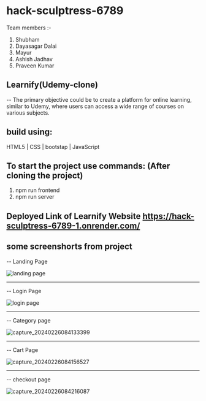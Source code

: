 # hack-sculptress-6789

Team members :-

1. Shubham
2. Dayasagar Dalai
3. Mayur
4. Ashish Jadhav
5. Praveen Kumar

## Learnify(Udemy-clone)
 -- The primary objective could be to create a platform for online learning, similar to Udemy, where users can access a wide range of courses on various subjects.

## build using:
HTML5 |
CSS | bootstap | 
JavaScript 

## To start the project use commands: (After cloning the project)
1. npm run frontend
2. npm run server

## Deployed Link of Learnify Website    https://hack-sculptress-6789-1.onrender.com/


## some screenshorts from project
-- Landing Page

![landing page](https://github.com/ShubhKeshari/hack-sculptress-6789/assets/113028201/1b60d794-34f2-478f-a034-c95141050aa3)

<hr>

-- Login Page

![login page](https://github.com/ShubhKeshari/hack-sculptress-6789/assets/113028201/46cecdf5-d1c0-4fe1-a267-9d6351845b82)

<hr>

-- Category page

![capture_20240226084133399](https://github.com/ShubhKeshari/hack-sculptress-6789/assets/113028201/77087186-ea5a-4ee2-8ea5-72191a6e51dc)

<hr>

-- Cart Page

![capture_20240226084156527](https://github.com/ShubhKeshari/hack-sculptress-6789/assets/113028201/3776372d-9998-43e2-b456-f87935e06c75)

<hr>

-- checkout page

![capture_20240226084216087](https://github.com/ShubhKeshari/hack-sculptress-6789/assets/113028201/4c245d86-1d87-4597-a6b3-91b0331799d4)

